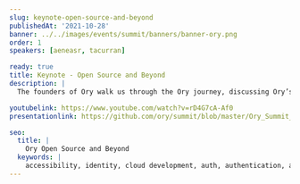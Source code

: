```yaml
---
slug: keynote-open-source-and-beyond
publishedAt: '2021-10-28'
banner: ../../images/events/summit/banners/banner-ory.png
order: 1
speakers: [aeneasr, tacurran]

ready: true
title: Keynote - Open Source and Beyond
description: |
  The founders of Ory walk us through the Ory journey, discussing Ory’s origins as an open-source solution and pioneering new directions for Ory Open Source and Ory Cloud. Ory is creating the next generation of identity management tools - with an unwavering dedication to security, customizability, and accessibility for all.

youtubelink: https://www.youtube.com/watch?v=rD4G7cA-Af0
presentationlink: https://github.com/ory/summit/blob/master/Ory_Summit_21_Day_1_-_Keynote_-_Future_Directions_for_the_New_ID_Stack.pdf

seo:
  title: |
    Ory Open Source and Beyond
  keywords: |
    accessibility, identity, cloud development, auth, authentication, authorization, OAuth 2.0 server, open source, developer conference
---
```

